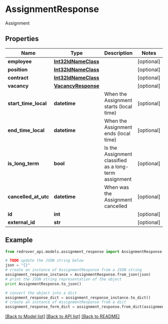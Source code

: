 # AssignmentResponse

Assignment

## Properties

Name | Type | Description | Notes
------------ | ------------- | ------------- | -------------
**employee** | [**Int32IdNameClass**](Int32IdNameClass.md) |  | [optional] 
**position** | [**Int32IdNameClass**](Int32IdNameClass.md) |  | [optional] 
**contract** | [**Int32IdNameClass**](Int32IdNameClass.md) |  | [optional] 
**vacancy** | [**VacancyResponse**](VacancyResponse.md) |  | [optional] 
**start_time_local** | **datetime** | When the Assignment starts (local time) | [optional] 
**end_time_local** | **datetime** | When the Assignment ends (local time) | [optional] 
**is_long_term** | **bool** | Is the Assignment classified as a long-term assignment | [optional] 
**cancelled_at_utc** | **datetime** | When was the Assignment cancelled | [optional] 
**id** | **int** |  | [optional] 
**external_id** | **str** |  | [optional] 

## Example

```python
from redrover_api.models.assignment_response import AssignmentResponse

# TODO update the JSON string below
json = "{}"
# create an instance of AssignmentResponse from a JSON string
assignment_response_instance = AssignmentResponse.from_json(json)
# print the JSON string representation of the object
print AssignmentResponse.to_json()

# convert the object into a dict
assignment_response_dict = assignment_response_instance.to_dict()
# create an instance of AssignmentResponse from a dict
assignment_response_form_dict = assignment_response.from_dict(assignment_response_dict)
```
[[Back to Model list]](../README.md#documentation-for-models) [[Back to API list]](../README.md#documentation-for-api-endpoints) [[Back to README]](../README.md)


